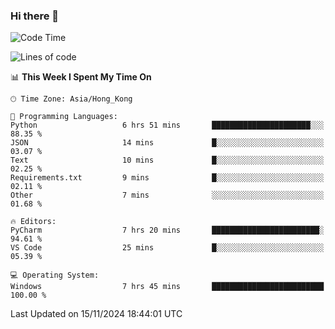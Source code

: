 ### Hi there 👋

<!--
**RoiexLee/RoiexLee** is a ✨ _special_ ✨ repository because its `README.md` (this file) appears on your GitHub profile.

Here are some ideas to get you started:

- 🔭 I’m currently working on ...
- 🌱 I’m currently learning ...
- 👯 I’m looking to collaborate on ...
- 🤔 I’m looking for help with ...
- 💬 Ask me about ...
- 📫 How to reach me: ...
- 😄 Pronouns: ...
- ⚡ Fun fact: ...
-->

<!--START_SECTION:waka-->
![Code Time](http://img.shields.io/badge/Code%20Time-745%20hrs%2016%20mins-blue)

![Lines of code](https://img.shields.io/badge/From%20Hello%20World%20I%27ve%20Written-38.4%20thousand%20lines%20of%20code-blue)

📊 **This Week I Spent My Time On** 

```text
🕑︎ Time Zone: Asia/Hong_Kong

💬 Programming Languages: 
Python                   6 hrs 51 mins       ██████████████████████░░░   88.35 % 
JSON                     14 mins             █░░░░░░░░░░░░░░░░░░░░░░░░   03.07 % 
Text                     10 mins             █░░░░░░░░░░░░░░░░░░░░░░░░   02.25 % 
Requirements.txt         9 mins              █░░░░░░░░░░░░░░░░░░░░░░░░   02.11 % 
Other                    7 mins              ░░░░░░░░░░░░░░░░░░░░░░░░░   01.68 % 

🔥 Editors: 
PyCharm                  7 hrs 20 mins       ████████████████████████░   94.61 % 
VS Code                  25 mins             █░░░░░░░░░░░░░░░░░░░░░░░░   05.39 % 

💻 Operating System: 
Windows                  7 hrs 45 mins       █████████████████████████   100.00 % 
```


 Last Updated on 15/11/2024 18:44:01 UTC
<!--END_SECTION:waka-->
